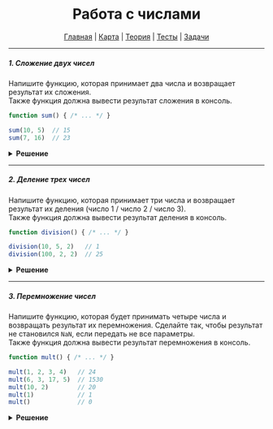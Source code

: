 <div align="center">

# Работа с числами

[Главная](https://github.com/dollaween/junior-roadmap/)
|
[Карта](/roadmap/README.md)
|
[Теория](/theory/README.md)
|
[Тесты](/tests/README.md)
|
[Задачи](/tasks/README.md)

</div>

---

##### 1. Сложение двух чисел

Напишите функцию, которая принимает два числа и возвращает результат их сложения.  
Также функция должна вывести результат сложения в консоль.

```js
function sum() { /* ... */ }

sum(10, 5)  // 15
sum(7, 16)  // 23
```

<details><summary><b>Решение</b></summary>
<p>

```js
function sum(a, b) {
  const result = a + b
  console.log(result)
  return result
}
```

</p>
</details>

---

##### 2. Деление трех чисел

Напишите функцию, которая принимает три числа и возвращает результат их деления (число 1 / число 2 / число 3).  
Также функция должна вывести результат деления в консоль.

```js
function division() { /* ... */ }

division(10, 5, 2)   // 1
division(100, 2, 2)  // 25
```

<details><summary><b>Решение</b></summary>
<p>

```js
function division(a, b, c) {
  const result = a / b / c
  console.log(result)
  return result
}
```

</p>
</details>

---

##### 3. Перемножение чисел

Напишите функцию, которая будет принимать четыре числа и возвращать результат их перемножения. Сделайте так, чтобы результат не становился `NaN`, если передать не все параметры.  
Также функция должна вывести результат перемножения в консоль.

```js
function mult() { /* ... */ }

mult(1, 2, 3, 4)   // 24
mult(6, 3, 17, 5)  // 1530
mult(10, 2)        // 20
mult(1)            // 1
mult()             // 0
```

<details><summary><b>Решение</b></summary>
<p>

```js
function mult(a = 0, b = 1, c = 1, d = 1) {
  const result = a * b * c * d
  console.log(result)
  return result
}
```

</p>
</details>













